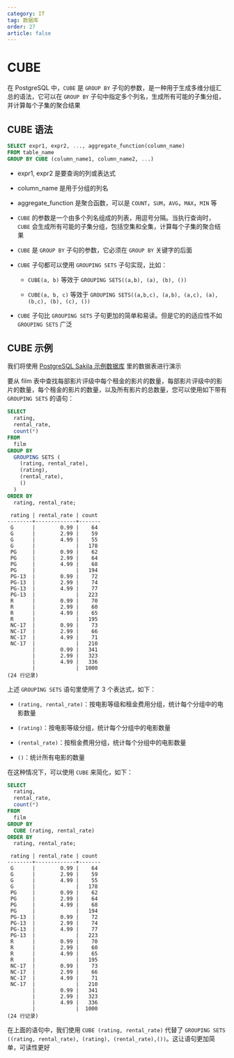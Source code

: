 ```yaml
---
category: IT
tag: 数据库
order: 27
article: false
---
```


# CUBE

在 PostgreSQL 中，`CUBE` 是 `GROUP BY` 子句的参数，是一种用于生成多维分组汇总的语法，它可以在 `GROUP BY` 子句中指定多个列名，生成所有可能的子集分组，并计算每个子集的聚合结果

## CUBE 语法

```sql
SELECT expr1, expr2, ..., aggregate_function(column_name)
FROM table_name
GROUP BY CUBE (column_name1, column_name2, ...)
```

- expr1, expr2 是要查询的列或表达式

- column_name 是用于分组的列名

- aggregate_function 是聚合函数，可以是 `COUNT`，`SUM`，`AVG`，`MAX`，`MIN` 等

- `CUBE` 的参数是一个由多个列名组成的列表，用逗号分隔。当执行查询时，`CUBE` 会生成所有可能的子集分组，包括空集和全集，计算每个子集的聚合结果

- `CUBE` 是 `GROUP BY` 子句的参数，它必须在 `GROUP BY` 关键字的后面

- `CUBE` 子句都可以使用 `GROUPING SETS` 子句实现，比如：

    - `CUBE(a, b)` 等效于 `GROUPING SETS((a,b), (a), (b), ())`

    - `CUBE(a, b, c)` 等效于 `GROUPING SETS((a,b,c), (a,b), (a,c), (a), (b,c), (b), (c), ())`

- `CUBE` 子句比 `GROUPING SETS` 子句更加的简单和易读。但是它的的适应性不如 `GROUPING SETS` 广泛

## CUBE 示例

我们将使用 [PostgreSQL Sakila 示例数据库](../start.md#sakila) 里的数据表进行演示

要从 film 表中查找每部影片评级中每个租金的影片的数量，每部影片评级中的影片的数量，每个租金的影片的数量，以及所有影片的总数量，您可以使用如下带有 `GROUPING SETS` 的语句：

```sql
SELECT
  rating,
  rental_rate,
  count(*)
FROM
  film
GROUP BY
  GROUPING SETS (
    (rating, rental_rate),
    (rating),
    (rental_rate),
    ()
  )
ORDER BY
  rating, rental_rate;
```

```text
 rating | rental_rate | count
--------+-------------+-------
 G      |        0.99 |    64
 G      |        2.99 |    59
 G      |        4.99 |    55
 G      |             |   178
 PG     |        0.99 |    62
 PG     |        2.99 |    64
 PG     |        4.99 |    68
 PG     |             |   194
 PG-13  |        0.99 |    72
 PG-13  |        2.99 |    74
 PG-13  |        4.99 |    77
 PG-13  |             |   223
 R      |        0.99 |    70
 R      |        2.99 |    60
 R      |        4.99 |    65
 R      |             |   195
 NC-17  |        0.99 |    73
 NC-17  |        2.99 |    66
 NC-17  |        4.99 |    71
 NC-17  |             |   210
        |        0.99 |   341
        |        2.99 |   323
        |        4.99 |   336
        |             |  1000
(24 行记录)
```

上述 `GROUPING SETS` 语句里使用了 3 个表达式，如下：

- `(rating, rental_rate)`：按电影等级和租金费用分组，统计每个分组中的电影数量

- `(rating)`：按电影等级分组，统计每个分组中的电影数量

- `(rental_rate)`：按租金费用分组，统计每个分组中的电影数量

- `()`：统计所有电影的数量

在这种情况下，可以使用 `CUBE` 来简化，如下：

```sql
SELECT
  rating,
  rental_rate,
  count(*)
FROM
  film
GROUP BY
  CUBE (rating, rental_rate)
ORDER BY
  rating, rental_rate;
```

```text
 rating | rental_rate | count
--------+-------------+-------
 G      |        0.99 |    64
 G      |        2.99 |    59
 G      |        4.99 |    55
 G      |             |   178
 PG     |        0.99 |    62
 PG     |        2.99 |    64
 PG     |        4.99 |    68
 PG     |             |   194
 PG-13  |        0.99 |    72
 PG-13  |        2.99 |    74
 PG-13  |        4.99 |    77
 PG-13  |             |   223
 R      |        0.99 |    70
 R      |        2.99 |    60
 R      |        4.99 |    65
 R      |             |   195
 NC-17  |        0.99 |    73
 NC-17  |        2.99 |    66
 NC-17  |        4.99 |    71
 NC-17  |             |   210
        |        0.99 |   341
        |        2.99 |   323
        |        4.99 |   336
        |             |  1000
(24 行记录)
```

在上面的语句中，我们使用 `CUBE (rating, rental_rate)` 代替了 `GROUPING SETS ((rating, rental_rate), (rating), (rental_rate),())`。这让语句更加简单，可读性更好